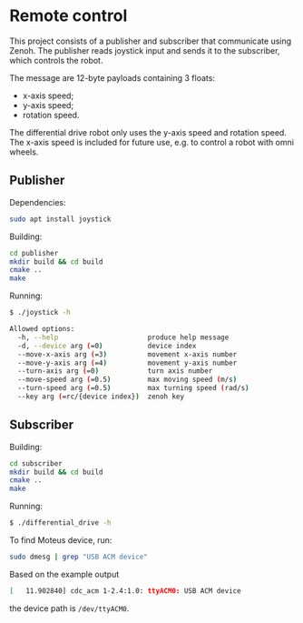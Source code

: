 # Remote control

This project consists of a publisher and subscriber that communicate using Zenoh. The publisher reads joystick input and sends it to the subscriber, which controls the robot.

The message are 12-byte payloads containing 3 floats:

- x-axis speed;
- y-axis speed;
- rotation speed.

The differential drive robot only uses the y-axis speed and rotation speed. The x-axis speed is included for future use, e.g. to control a robot with omni wheels.

## Publisher

Dependencies:

```sh
sudo apt install joystick
```

Building:

```sh
cd publisher
mkdir build && cd build
cmake ..
make
```

Running:

```sh
$ ./joystick -h

Allowed options:
  -h, --help                      produce help message
  -d, --device arg (=0)           device index
  --move-x-axis arg (=3)          movement x-axis number
  --move-y-axis arg (=4)          movement y-axis number
  --turn-axis arg (=0)            turn axis number
  --move-speed arg (=0.5)         max moving speed (m/s)
  --turn-speed arg (=0.5)         max turning speed (rad/s)
  --key arg (=rc/{device index})  zenoh key
```

## Subscriber

Building:

```sh
cd subscriber
mkdir build && cd build
cmake ..
make
```

Running:

```sh
$ ./differential_drive -h

```

To find Moteus device, run:

```sh
sudo dmesg | grep "USB ACM device"
```

Based on the example output

```sh
[   11.902840] cdc_acm 1-2.4:1.0: ttyACM0: USB ACM device
```

the device path is `/dev/ttyACM0`.
